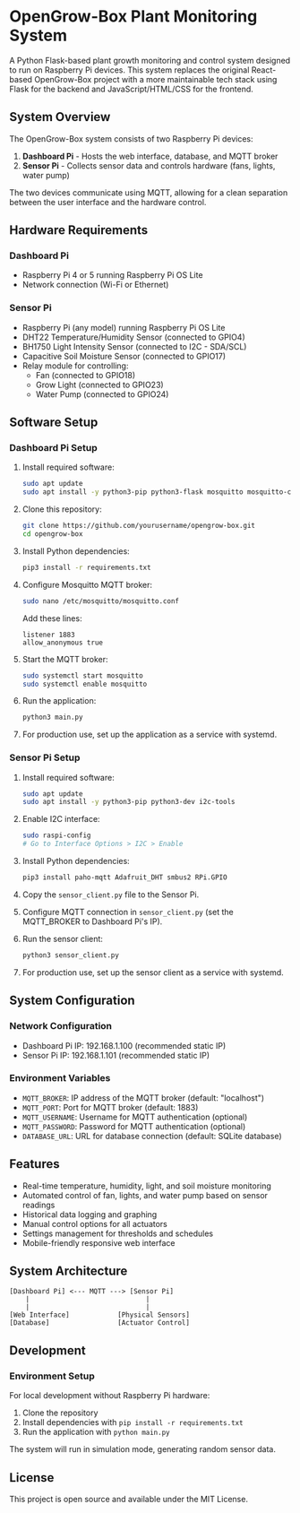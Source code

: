 # OpenGrow-Box Plant Monitoring System

A Python Flask-based plant growth monitoring and control system designed to run on Raspberry Pi devices. This system replaces the original React-based OpenGrow-Box project with a more maintainable tech stack using Flask for the backend and JavaScript/HTML/CSS for the frontend.

## System Overview

The OpenGrow-Box system consists of two Raspberry Pi devices:

1. **Dashboard Pi** - Hosts the web interface, database, and MQTT broker
2. **Sensor Pi** - Collects sensor data and controls hardware (fans, lights, water pump)

The two devices communicate using MQTT, allowing for a clean separation between the user interface and the hardware control.

## Hardware Requirements

### Dashboard Pi
- Raspberry Pi 4 or 5 running Raspberry Pi OS Lite
- Network connection (Wi-Fi or Ethernet)

### Sensor Pi
- Raspberry Pi (any model) running Raspberry Pi OS Lite
- DHT22 Temperature/Humidity Sensor (connected to GPIO4)
- BH1750 Light Intensity Sensor (connected to I2C - SDA/SCL)
- Capacitive Soil Moisture Sensor (connected to GPIO17)
- Relay module for controlling:
  - Fan (connected to GPIO18)
  - Grow Light (connected to GPIO23)
  - Water Pump (connected to GPIO24)

## Software Setup

### Dashboard Pi Setup

1. Install required software:
   ```bash
   sudo apt update
   sudo apt install -y python3-pip python3-flask mosquitto mosquitto-clients
   ```

2. Clone this repository:
   ```bash
   git clone https://github.com/yourusername/opengrow-box.git
   cd opengrow-box
   ```

3. Install Python dependencies:
   ```bash
   pip3 install -r requirements.txt
   ```

4. Configure Mosquitto MQTT broker:
   ```bash
   sudo nano /etc/mosquitto/mosquitto.conf
   ```
   Add these lines:
   ```
   listener 1883
   allow_anonymous true
   ```

5. Start the MQTT broker:
   ```bash
   sudo systemctl start mosquitto
   sudo systemctl enable mosquitto
   ```

6. Run the application:
   ```bash
   python3 main.py
   ```

7. For production use, set up the application as a service with systemd.

### Sensor Pi Setup

1. Install required software:
   ```bash
   sudo apt update
   sudo apt install -y python3-pip python3-dev i2c-tools
   ```

2. Enable I2C interface:
   ```bash
   sudo raspi-config
   # Go to Interface Options > I2C > Enable
   ```

3. Install Python dependencies:
   ```bash
   pip3 install paho-mqtt Adafruit_DHT smbus2 RPi.GPIO
   ```

4. Copy the `sensor_client.py` file to the Sensor Pi.

5. Configure MQTT connection in `sensor_client.py` (set the MQTT_BROKER to Dashboard Pi's IP).

6. Run the sensor client:
   ```bash
   python3 sensor_client.py
   ```

7. For production use, set up the sensor client as a service with systemd.

## System Configuration

### Network Configuration
- Dashboard Pi IP: 192.168.1.100 (recommended static IP)
- Sensor Pi IP: 192.168.1.101 (recommended static IP)

### Environment Variables
- `MQTT_BROKER`: IP address of the MQTT broker (default: "localhost")
- `MQTT_PORT`: Port for MQTT broker (default: 1883)
- `MQTT_USERNAME`: Username for MQTT authentication (optional)
- `MQTT_PASSWORD`: Password for MQTT authentication (optional)
- `DATABASE_URL`: URL for database connection (default: SQLite database)

## Features

- Real-time temperature, humidity, light, and soil moisture monitoring
- Automated control of fan, lights, and water pump based on sensor readings
- Historical data logging and graphing
- Manual control options for all actuators
- Settings management for thresholds and schedules
- Mobile-friendly responsive web interface

## System Architecture

```
[Dashboard Pi] <--- MQTT ---> [Sensor Pi]
    |                             |
    |                             |
[Web Interface]            [Physical Sensors]
[Database]                 [Actuator Control]
```

## Development

### Environment Setup

For local development without Raspberry Pi hardware:

1. Clone the repository
2. Install dependencies with `pip install -r requirements.txt`
3. Run the application with `python main.py`

The system will run in simulation mode, generating random sensor data.

## License

This project is open source and available under the MIT License.